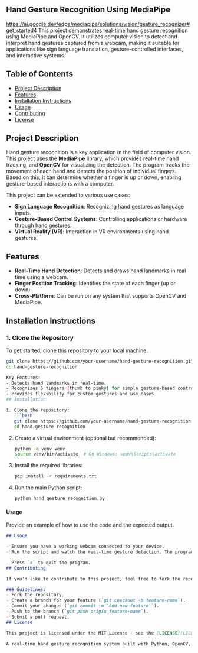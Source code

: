 ## Hand Gesture Recognition Using MediaPipe
https://ai.google.dev/edge/mediapipe/solutions/vision/gesture_recognizer#get_started4
This project demonstrates real-time hand gesture recognition using MediaPipe and OpenCV. It utilizes computer vision to detect and interpret hand gestures captured from a webcam, making it suitable for applications like sign language translation, gesture-controlled interfaces, and interactive systems.

## Table of Contents
- [Project Description](#project-description)
- [Features](#features)
- [Installation Instructions](#installation-instructions)
- [Usage](#usage)
- [Contributing](#contributing)
- [License](#license)

## Project Description

Hand gesture recognition is a key application in the field of computer vision. This project uses the **MediaPipe** library, which provides real-time hand tracking, and **OpenCV** for visualizing the detection. The program tracks the movement of each hand and detects the position of individual fingers. Based on this, it can determine whether a finger is up or down, enabling gesture-based interactions with a computer.

This project can be extended to various use cases:
- **Sign Language Recognition**: Recognizing hand gestures as language inputs.
- **Gesture-Based Control Systems**: Controlling applications or hardware through hand gestures.
- **Virtual Reality (VR)**: Interaction in VR environments using hand gestures.

## Features

- **Real-Time Hand Detection**: Detects and draws hand landmarks in real time using a webcam.
- **Finger Position Tracking**: Identifies the state of each finger (up or down).
- **Cross-Platform**: Can be run on any system that supports OpenCV and MediaPipe.

## Installation Instructions

### 1. Clone the Repository

To get started, clone this repository to your local machine.

```bash
git clone https://github.com/your-username/hand-gesture-recognition.git
cd hand-gesture-recognition

Key Features:
- Detects hand landmarks in real-time.
- Recognizes 5 fingers (thumb to pinky) for simple gesture-based control.
- Provides flexibility for custom gestures and use cases.
## Installation

1. Clone the repository:
   ```bash
   git clone https://github.com/your-username/hand-gesture-recognition.git
   cd hand-gesture-recognition
   ```

2. Create a virtual environment (optional but recommended):
   ```bash
   python -m venv venv
   source venv/bin/activate  # On Windows: venv\Scripts\activate
   ```

3. Install the required libraries:
   ```bash
   pip install -r requirements.txt
   ```

4. Run the main Python script:
   ```bash
   python hand_gesture_recognition.py
   ```

#### Usage
Provide an example of how to use the code and the expected output.
```markdown
## Usage

- Ensure you have a working webcam connected to your device.
- Run the script and watch the real-time gesture detection. The program will display the hand landmarks and indicate whether each finger is up or down based on the hand’s position.

- Press `x` to exit the program.
## Contributing

If you'd like to contribute to this project, feel free to fork the repository, make changes, and submit a pull request. Any suggestions or improvements are welcome!

### Guidelines:
- Fork the repository.
- Create a branch for your feature (`git checkout -b feature-name`).
- Commit your changes (`git commit -m 'Add new feature'`).
- Push to the branch (`git push origin feature-name`).
- Submit a pull request.
## License

This project is licensed under the MIT License - see the [LICENSE](LICENSE) file for details.

A real-time hand gesture recognition system built with Python, OpenCV, and MediaPipe. It tracks hand landmarks and detects finger states (up/down) using a webcam. This project can be used for sign language recognition, gesture-based controls, or interactive applications. Open-source and customizable.
